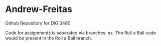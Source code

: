 # Andrew-Freitas

Github Repository for DIG 3480 

Code for assignments is seperated via branches. 
ex. The Roll a Ball code would be present in the Roll a Ball branch.
